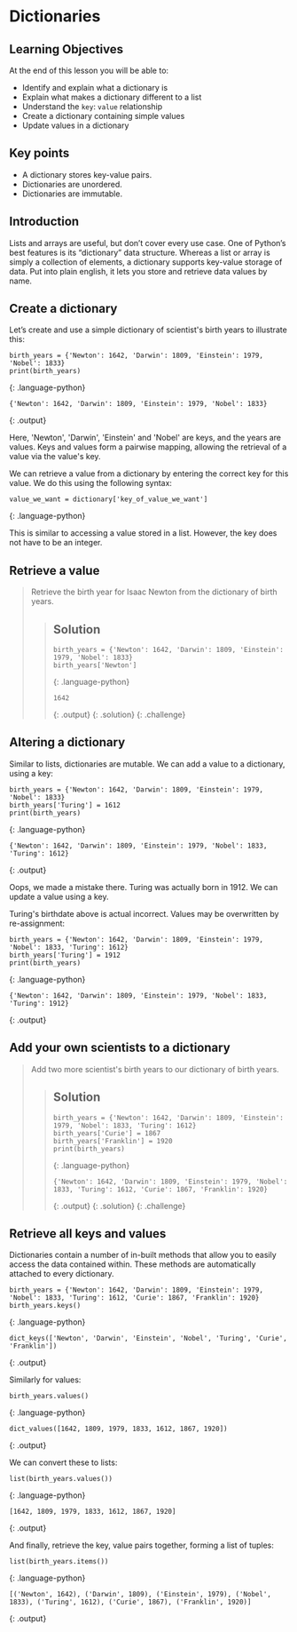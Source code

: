 <!-- ---
layout: page
title: Dictionaries
order: 5
session: 1
length: 15
toc: true
adapted: false
--- -->

# Dictionaries

## Learning Objectives

At the end of this lesson you will be able to:

- Identify and explain what a dictionary is
- Explain what makes a dictionary different to a list
- Understand the `key`: `value` relationship
- Create a dictionary containing simple values
- Update values in a dictionary

## Key points

- A dictionary stores key-value pairs.
- Dictionaries are unordered.
- Dictionaries are immutable.

## Introduction

Lists and arrays are useful, but don’t cover every use case. One of Python’s best features is its “dictionary” data structure. Whereas a list or array is simply a collection of elements, a dictionary supports key-value storage of data. Put into plain english, it lets you store and retrieve data values by name.

## Create a dictionary

Let’s create and use a simple dictionary of scientist's birth years to illustrate this:

~~~
birth_years = {'Newton': 1642, 'Darwin': 1809, 'Einstein': 1979, 'Nobel': 1833}
print(birth_years)
~~~
{: .language-python}

~~~
{'Newton': 1642, 'Darwin': 1809, 'Einstein': 1979, 'Nobel': 1833}
~~~
{: .output}

Here, 'Newton', 'Darwin', 'Einstein' and 'Nobel' are keys, and the years are values. Keys and values form a pairwise mapping, allowing the retrieval of a value via the value's key.

We can retrieve a value from a dictionary by entering the correct key for this value. We do this using the following syntax:

~~~
value_we_want = dictionary['key_of_value_we_want']
~~~
{: .language-python}

This is similar to accessing a value stored in a list. However, the key does not have to be an integer.

## Retrieve a value

> Retrieve the birth year for Isaac Newton from the dictionary of birth years.
>
> > ## Solution
> > ~~~
> > birth_years = {'Newton': 1642, 'Darwin': 1809, 'Einstein': 1979, 'Nobel': 1833}
> > birth_years['Newton']
> > ~~~
> > {: .language-python}
> > ~~~
> > 1642
> > ~~~
> > {: .output}
> {: .solution}
{: .challenge}

## Altering a dictionary

Similar to lists, dictionaries are mutable. We can add a value to a dictionary, using a key:

~~~
birth_years = {'Newton': 1642, 'Darwin': 1809, 'Einstein': 1979, 'Nobel': 1833}
birth_years['Turing'] = 1612
print(birth_years)
~~~
{: .language-python}

~~~
{'Newton': 1642, 'Darwin': 1809, 'Einstein': 1979, 'Nobel': 1833, 'Turing': 1612}
~~~
{: .output}

Oops, we made a mistake there. Turing was actually born in 1912. We can update a value using a key.

Turing's birthdate above is actual incorrect. Values may be overwritten by re-assignment:

~~~
birth_years = {'Newton': 1642, 'Darwin': 1809, 'Einstein': 1979, 'Nobel': 1833, 'Turing': 1612}
birth_years['Turing'] = 1912
print(birth_years)
~~~
{: .language-python}

~~~
{'Newton': 1642, 'Darwin': 1809, 'Einstein': 1979, 'Nobel': 1833, 'Turing': 1912}
~~~
{: .output}

## Add your own scientists to a dictionary

> Add two more scientist's birth years to our dictionary of birth years.
>
> > ## Solution
> > ~~~
> > birth_years = {'Newton': 1642, 'Darwin': 1809, 'Einstein': 1979, 'Nobel': 1833, 'Turing': 1612}
> > birth_years['Curie'] = 1867
> > birth_years['Franklin'] = 1920
> > print(birth_years)
> > ~~~
> > {: .language-python}
> > ~~~
> > {'Newton': 1642, 'Darwin': 1809, 'Einstein': 1979, 'Nobel': 1833, 'Turing': 1612, 'Curie': 1867, 'Franklin': 1920}
> > ~~~
> > {: .output}
> {: .solution}
{: .challenge}

## Retrieve all keys and values

Dictionaries contain a number of in-built methods that allow you to easily access the data contained within. These methods are automatically attached to every dictionary.

~~~
birth_years = {'Newton': 1642, 'Darwin': 1809, 'Einstein': 1979, 'Nobel': 1833, 'Turing': 1612, 'Curie': 1867, 'Franklin': 1920}
birth_years.keys()
~~~
{: .language-python}

~~~
dict_keys(['Newton', 'Darwin', 'Einstein', 'Nobel', 'Turing', 'Curie', 'Franklin'])
~~~
{: .output}

Similarly for values:

~~~
birth_years.values()
~~~
{: .language-python}

~~~
dict_values([1642, 1809, 1979, 1833, 1612, 1867, 1920])
~~~
{: .output}

We can convert these to lists:

~~~
list(birth_years.values())
~~~
{: .language-python}

~~~
[1642, 1809, 1979, 1833, 1612, 1867, 1920]
~~~
{: .output}

And finally, retrieve the key, value pairs together, forming a list of tuples:

~~~
list(birth_years.items())
~~~
{: .language-python}

~~~
[('Newton', 1642), ('Darwin', 1809), ('Einstein', 1979), ('Nobel', 1833), ('Turing', 1612), ('Curie', 1867), ('Franklin', 1920)]
~~~
{: .output}
